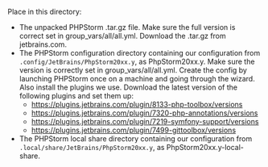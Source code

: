 Place in this directory:
* The unpacked PHPStorm .tar.gz file. Make sure the full version is correct set in group_vars/all/all.yml.
  Download the .tar.gz from jetbrains.com.
* The PHPStorm configuration directory containing our configuration from `.config/JetBrains/PhpStorm20xx.y`, as PhpStorm20xx.y.
  Make sure the version is correctly set in group_vars/all/all.yml.
  Create the config by launching PHPStorm once on a machine and going through the wizard.
  Also install the plugins we use. Download the latest version of the following plugins and set them up:
  - https://plugins.jetbrains.com/plugin/8133-php-toolbox/versions
  - https://plugins.jetbrains.com/plugin/7320-php-annotations/versions
  - https://plugins.jetbrains.com/plugin/7219-symfony-support/versions
  - https://plugins.jetbrains.com/plugin/7499-gittoolbox/versions
* The PHPStorm local share directory containing our configuration from `.local/share/JetBrains/PhpStorm20xx.y`, as PhpStorm20xx.y-local-share.
